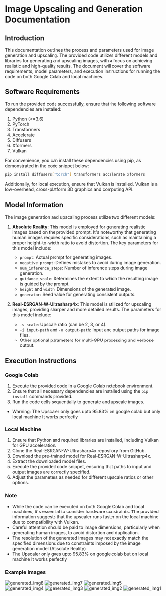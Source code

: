 # Image Upscaling and Generation Documentation

## Introduction
This documentation outlines the process and parameters used for image generation and upscaling. The provided code utilizes different models and libraries for generating and upscaling images, with a focus on achieving realistic and high-quality results. The document will cover the software requirements, model parameters, and execution instructions for running the code on both Google Colab and local machines.

## Software Requirements
To run the provided code successfully, ensure that the following software dependencies are installed:

1. Python (>=3.6)
2. PyTorch
3. Transformers
4. Accelerate
5. Diffusers
6. Xformers
7. Vulkan 

For convenience, you can install these dependencies using pip, as demonstrated in the code snippet below:

```bash
pip install diffusers["torch"] transformers accelerate xformers
```

Additionally, for local execution, ensure that Vulkan is installed. Vulkan is a low-overhead, cross-platform 3D graphics and computing API.

## Model Information
The image generation and upscaling process utilize two different models:

1. **Absolute Reality**: This model is employed for generating realistic images based on the provided prompt. It's noteworthy that generating human images requires specific considerations, such as maintaining a proper height-to-width ratio to avoid distortion. The key parameters for this model include:
   - `prompt`: Actual prompt for generating images.
   - `negative_prompt`: Defines mistakes to avoid during image generation.
   - `num_inference_steps`: Number of inference steps during image generation.
   - `guidance_scale`: Determines the extent to which the resulting image is guided by the prompt.
   - `height` and `width`: Dimensions of the generated image.
   - `generator`: Seed value for generating consistent outputs.

2. **Real-ESRGAN-W-Ultrasharp4x**: This model is utilized for upscaling images, providing sharper and more detailed results. The parameters for this model include:
   - `-s scale`: Upscale ratio (can be 2, 3, or 4).
   - `-i input-path` and `-o output-path`: Input and output paths for image files.
   - Other optional parameters for multi-GPU processing and verbose output.

## Execution Instructions
### Google Colab
1. Execute the provided code in a Google Colab notebook environment.
2. Ensure that all necessary dependencies are installed using the `pip install` commands provided.
3. Run the code cells sequentially to generate and upscale images.
- Warning: The Upscaler only goes upto 95.83% on google colab but only local machine It works perfectly 
### Local Machine
1. Ensure that Python and required libraries are installed, including Vulkan for GPU acceleration.
2. Clone the Real-ESRGAN-W-Ultrasharp4x repository from GitHub.
3. Download the pre-trained model for Real-ESRGAN-W-Ultrasharp4x.
4. Extract the downloaded model files.
5. Execute the provided code snippet, ensuring that paths to input and output images are correctly specified.
6. Adjust the parameters as needed for different upscale ratios or other options.

### Note
- While the code can be executed on both Google Colab and local machines, it's essential to consider hardware constraints. The provided information suggests that the upscaler runs faster on the local machine due to compatibility with Vulkan.
- Careful attention should be paid to image dimensions, particularly when generating human images, to avoid distortion and duplication.
- The resolution of the generated images may not exactly match the specified dimensions due to constraints imposed by the image generation model (Absolute Reality)
- The Upscaler only goes upto 95.83% on google colab but on local machine It works
perfectly 
### Example Images


![generated_img8](https://github.com/iamFury2K/docs/assets/73428754/13245e8b-1ee8-45b6-ac99-b7cda319afb7)
![generated_img7](https://github.com/iamFury2K/docs/assets/73428754/d7047437-1589-4bd4-9651-5c79b3c0a6c2)
![generated_img5](https://github.com/iamFury2K/docs/assets/73428754/6215c4ee-2c1e-4328-b033-7d2908469e1a)
![generated_img4](https://github.com/iamFury2K/docs/assets/73428754/c91b0f7b-a2db-48e0-a519-0661eb4fa296)
![generated_img3](https://github.com/iamFury2K/docs/assets/73428754/c16cc7d1-3166-4127-9dbb-5c40f91b2586)
![generated_img2](https://github.com/iamFury2K/docs/assets/73428754/3bca6ba1-b302-4b35-9f8b-4fdcfb0c7809)
![generated_img1](https://github.com/iamFury2K/docs/assets/73428754/616214d0-4112-4fd6-88e9-e905e1cda245)








